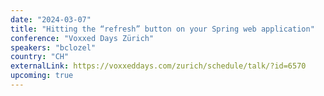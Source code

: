 ```yaml
---
date: "2024-03-07"
title: "Hitting the “refresh” button on your Spring web application"
conference: "Voxxed Days Zürich"
speakers: "bclozel"
country: "CH"
externalLink: https://voxxeddays.com/zurich/schedule/talk/?id=6570
upcoming: true
---
```

